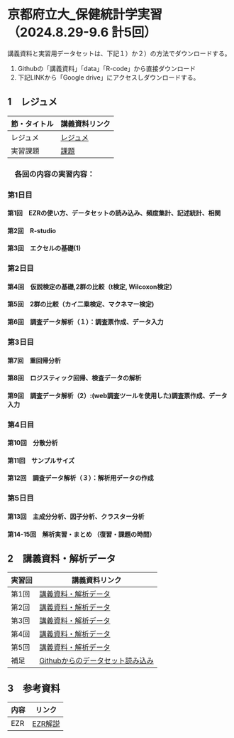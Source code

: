# 京都府立大_保健統計学実習（2024.8.29-9.6 計5回）

講義資料と実習用データセットは、下記１）か２）の方法でダウンロードする。
1) Githubの「講義資料」「data」「R-code」から直接ダウンロード
2) 下記LINKから「Google drive」にアクセスしダウンロードする。

<h2 id="CH01">1　レジュメ</h2>

|節・タイトル|講義資料リンク|
|---|---|
|レジュメ|[レジュメ](https://drive.google.com/file/d/1zdiH9A7VAcAouYoUg4uwoaBJwJ_U5W4t/view?usp=drive_link)|
|実習課題|[課題](https://drive.google.com/file/d/1Zy_7wg14otzmNXc7oUOSyTs1YWKVFzra/view?usp=sharing)|

<h3 id="CH02">　各回の内容の実習内容：
<h3 id="CH03">第1日目
    <h4 id="CH04">第1回　EZRの使い方、データセットの読み込み、頻度集計、記述統計、相関
    <h4 id="CH04">第2回　R-studio
    <h4 id="CH04">第3回　エクセルの基礎(1)
<h3 id="CH03">第2日目
  <h4 id="CH04">第4回　仮説検定の基礎,2群の比較（t検定, Wilcoxon検定）
  <h4 id="CH04">第5回　2群の比較（カイ二乗検定、マクネマー検定)
  <h4 id="CH04">第6回　調査データ解析（１）：調査票作成、データ入力
<h3 id="CH03">第3日目
  <h4 id="CH04">第7回　重回帰分析
  <h4 id="CH04">第8回　ロジスティック回帰、検査データの解析
  <h4 id="CH04">第9回　調査データ解析（2）:(web調査ツールを使用した)調査票作成、データ入力
<h3 id="CH03">第4日目
  <h4 id="CH04">第10回　分散分析
  <h4 id="CH04">第11回　サンプルサイズ
  <h4 id="CH04">第12回　調査データ解析（３）：解析用データの作成
<h3 id="CH03">第5日目
  <h4 id="CH04">第13回　主成分分析、因子分析、クラスター分析
  <h4 id="CH04">第14-15回　解析実習・まとめ （復習・課題の時間）

<h2 id="CH01">2　講義資料・解析データ</h2>

|実習回|講義資料リンク|
|---|---|
|第1回|[講義資料・解析データ](https://drive.google.com/drive/folders/17W9MJdQZ--QhhkW6ikxvw0JW3SvRgFsl?usp=sharing)|
|第2回|[講義資料・解析データ](https://drive.google.com/drive/folders/12FUpfz8r6Niyq56dIekNTwIl-EkhuHQP?usp=sharing)|
|第3回|[講義資料・解析データ](https://drive.google.com/drive/folders/1Y3nzc_OCyrbT3Z3V6Sww7qJHcv5qycq8?usp=sharing)|
|第4回|[講義資料・解析データ](https://drive.google.com/drive/folders/1nQlfY9zIlsfy0o3pVJBa4FL49AvFOE9i?usp=sharing)|
|第5回|[講義資料・解析データ](https://drive.google.com/drive/folders/1iSlN28J5SD1qsjoFsFFfVYhfygVpYAzb?usp=sharing)|
|補足|[Githubからのデータセット読み込み](https://drive.google.com/file/d/1Aym86YJ1HzOpzsuRsY0iTw7p5pqfHd5f/view?usp=sharing)|


<h2 id="CH01">3　参考資料</h2>

|内容|リンク|
|---|---|
|EZR|[EZR解説](https://drive.google.com/file/d/1q1gDk043NU8RZRZIoUrLRygsSDP2Ij-Z/view?usp=drive_link)|
